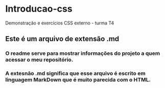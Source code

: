 # Introducao-css
Demonstração e exercícios CSS externo - turma T4
## Este é um arquivo de extensão .md
### O readme serve para mostrar informações do projeto a quem acessar o meu repositório.

### A extesnão .md significa que esse arquivo é escrito em linguagem MarkDown que é muito parecida com o HTML.